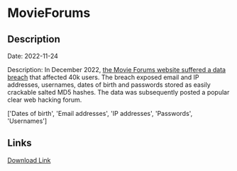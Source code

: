 # MovieForums

## Description

Date: 2022-11-24

Description:
In December 2022, <a href="https://www.movieforums.com/community/showthread.php?t=67897" target="_blank" rel="noopener">the Movie Forums website suffered a data breach</a> that affected 40k users. The breach exposed email and IP addresses, usernames, dates of birth and passwords stored as easily crackable salted MD5 hashes. The data was subsequently posted a popular clear web hacking forum.


['Dates of birth', 'Email addresses', 'IP addresses', 'Passwords', 'Usernames']

## Links

[Download Link](https://link-to.net/1229997/789.5832762991017/dynamic/?r=aHR0cHM6Ly93d3cubWVkaWFmaXJlLmNvbS92aWV3L2RieWlUOXFpSmdCckNKby9tb3ZpZWZvcnVtcy5jb20vZmlsZQ==)